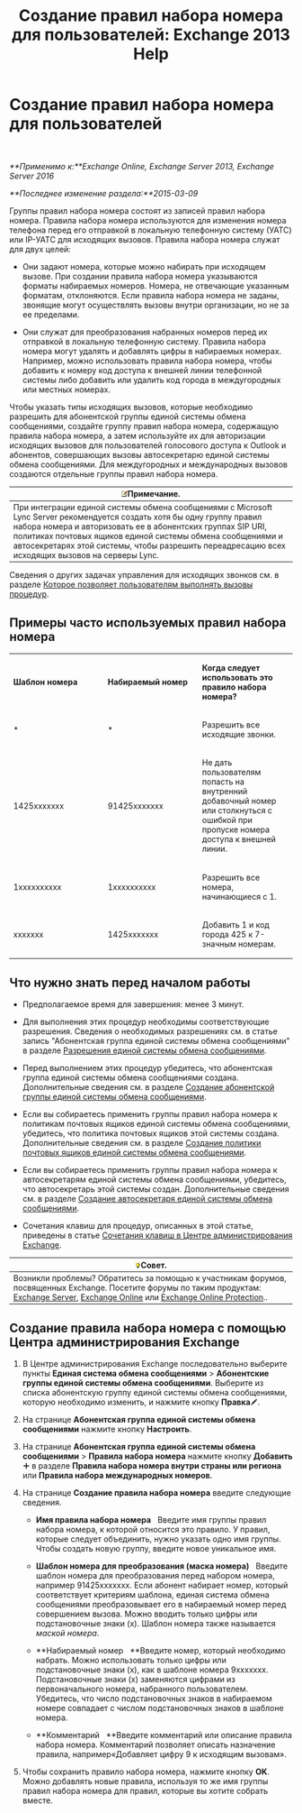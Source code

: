 ﻿---
title: 'Создание правил набора номера для пользователей: Exchange 2013 Help'
TOCTitle: Создание правил набора номера для пользователей
ms:assetid: c11e3d62-3eb1-4d7e-8741-9bede593e2df
ms:mtpsurl: https://technet.microsoft.com/ru-ru/library/JJ898502(v=EXCHG.150)
ms:contentKeyID: 51408076
ms.date: 05/22/2018
mtps_version: v=EXCHG.150
ms.translationtype: MT
---

# Создание правил набора номера для пользователей

 

_**Применимо к:**Exchange Online, Exchange Server 2013, Exchange Server 2016_

_**Последнее изменение раздела:**2015-03-09_

Группы правил набора номера состоят из записей правил набора номера. Правила набора номера используются для изменения номера телефона перед его отправкой в локальную телефонную систему (УАТС) или IP-УАТС для исходящих вызовов. Правила набора номера служат для двух целей:

  - Они задают номера, которые можно набирать при исходящем вызове. При создании правила набора номера указываются форматы набираемых номеров. Номера, не отвечающие указанным форматам, отклоняются. Если правила набора номера не заданы, звонящие могут осуществлять вызовы внутри организации, но не за ее пределами.

  - Они служат для преобразования набранных номеров перед их отправкой в локальную телефонную систему. Правила набора номера могут удалять и добавлять цифры в набираемых номерах. Например, можно использовать правила набора номера, чтобы добавить к номеру код доступа к внешней линии телефонной системы либо добавить или удалить код города в междугородных или местных номерах.

Чтобы указать типы исходящих вызовов, которые необходимо разрешить для абонентской группы единой системы обмена сообщениями, создайте группу правил набора номера, содержащую правила набора номера, а затем используйте их для авторизации исходящих вызовов для пользователей голосового доступа к Outlook и абонентов, совершающих вызовы автосекретарю единой системы обмена сообщениями. Для междугородных и международных вызовов создаются отдельные группы правил набора номера.

<table>
<thead>
<tr class="header">
<th><img src="images/JJ126620.note(EXCHG.150).gif" title="Примечание" alt="Примечание" />Примечание.</th>
</tr>
</thead>
<tbody>
<tr class="odd">
<td>При интеграции единой системы обмена сообщениями с Microsoft Lync Server рекомендуется создать хотя бы одну группу правил набора номера и авторизовать ее в абонентских группах SIP URI, политиках почтовых ящиков единой системы обмена сообщениями и автосекретарях этой системы, чтобы разрешить переадресацию всех исходящих вызовов на серверы Lync.</td>
</tr>
</tbody>
</table>


Сведения о других задачах управления для исходящих звонков см. в разделе [Которое позволяет пользователям выполнять вызовы процедур](allowing-users-to-make-calls-procedures-exchange-2013-help.md).

## Примеры часто используемых правил набора номера


<table>
<colgroup>
<col style="width: 33%" />
<col style="width: 33%" />
<col style="width: 33%" />
</colgroup>
<tbody>
<tr class="odd">
<td><p><strong>Шаблон номера</strong></p></td>
<td><p><strong>Набираемый номер</strong></p></td>
<td><p><strong>Когда следует использовать это правило набора номера?</strong></p></td>
</tr>
<tr class="even">
<td><p>*</p></td>
<td><p>*</p></td>
<td><p>Разрешить все исходящие звонки.</p></td>
</tr>
<tr class="odd">
<td><p>1425xxxxxxx</p></td>
<td><p>91425xxxxxxx</p></td>
<td><p>Не дать пользователям попасть на внутренний добавочный номер или столкнуться с ошибкой при пропуске номера доступа к внешней линии.</p></td>
</tr>
<tr class="even">
<td><p>1xxxxxxxxxx</p></td>
<td><p>1xxxxxxxxxx</p></td>
<td><p>Разрешить все номера, начинающиеся с 1.</p></td>
</tr>
<tr class="odd">
<td><p>xxxxxxx</p></td>
<td><p>1425xxxxxxx</p></td>
<td><p>Добавить 1 и код города 425 к 7-значным номерам.</p></td>
</tr>
</tbody>
</table>


## Что нужно знать перед началом работы

  - Предполагаемое время для завершения: менее 3 минут.

  - Для выполнения этих процедур необходимы соответствующие разрешения. Сведения о необходимых разрешениях см. в статье запись "Абонентская группа единой системы обмена сообщениями" в разделе [Разрешения единой системы обмена сообщениями](unified-messaging-permissions-exchange-2013-help.md).

  - Перед выполнением этих процедур убедитесь, что абонентская группа единой системы обмена сообщениями создана. Дополнительные сведения см. в разделе [Создание абонентской группы единой системы обмена сообщениями](create-a-um-dial-plan-exchange-2013-help.md).

  - Если вы собираетесь применить группы правил набора номера к политикам почтовых ящиков единой системы обмена сообщениями, убедитесь, что политика почтовых ящиков этой системы создана. Дополнительные сведения см. в разделе [Создание политики почтовых ящиков единой системы обмена сообщениями](create-a-um-mailbox-policy-exchange-2013-help.md).

  - Если вы собираетесь применить группы правил набора номера к автосекретарям единой системы обмена сообщениями, убедитесь, что автосекретарь этой системы создан. Дополнительные сведения см. в разделе [Создание автосекретаря единой системы обмена сообщениями](create-a-um-auto-attendant-exchange-2013-help.md).

  - Сочетания клавиш для процедур, описанных в этой статье, приведены в статье [Сочетания клавиш в Центре администрирования Exchange](keyboard-shortcuts-in-the-exchange-admin-center-exchange-online-protection-help.md).

<table>
<thead>
<tr class="header">
<th><img src="images/Bb124558.tip(EXCHG.150).gif" title="Совет" alt="Совет" />Совет.</th>
</tr>
</thead>
<tbody>
<tr class="odd">
<td>Возникли проблемы? Обратитесь за помощью к участникам форумов, посвященных Exchange. Посетите форумы по таким продуктам: <a href="https://go.microsoft.com/fwlink/p/?linkid=60612">Exchange Server</a>, <a href="https://go.microsoft.com/fwlink/p/?linkid=267542">Exchange Online</a> или <a href="https://go.microsoft.com/fwlink/p/?linkid=285351">Exchange Online Protection</a>..</td>
</tr>
</tbody>
</table>


## Создание правила набора номера с помощью Центра администрирования Exchange

1.  В Центре администрирования Exchange последовательно выберите пункты **Единая система обмена сообщениями** \> **Абонентские группы единой системы обмена сообщениями**. Выберите из списка абонентскую группу единой системы обмена сообщениями, которую необходимо изменить, и нажмите кнопку **Правка**![Значок редактирования](images/Bb124582.6f53ccb2-1f13-4c02-bea0-30690e6ea71d(EXCHG.150).gif "Значок редактирования").

2.  На странице **Абонентская группа единой системы обмена сообщениями** нажмите кнопку **Настроить**.

3.  На странице **Абонентская группа единой системы обмена сообщениями** \> **Правила набора номера** нажмите кнопку **Добавить**![Значок добавления](images/JJ218640.c1e75329-d6d7-4073-a27d-498590bbb558(EXCHG.150).gif "Значок добавления") в разделе **Правила набора номера внутри страны или региона** или **Правила набора международных номеров**.

4.  На странице **Создание правила набора номера** введите следующие сведения.
    
      - **Имя правила набора номера**   Введите имя группы правил набора номера, к которой относится это правило. У правил, которые следует объединить, нужно указать одно имя группы. Чтобы создать новую группу, введите новое уникальное имя.
    
      - **Шаблон номера для преобразования (маска номера)**   Введите шаблон номера для преобразования перед набором номера, например 91425xxxxxxx. Если абонент набирает номер, который соответствует критериям шаблона, единая система обмена сообщениями преобразовывает его в набираемый номер перед совершением вызова. Можно вводить только цифры или подстановочные знаки (x). Шаблон номера также называется *маской номера*.
    
      - **Набираемый номер   **Введите номер, который необходимо набрать. Можно использовать только цифры или подстановочные знаки (x), как в шаблоне номера 9xxxxxxx. Подстановочные знаки (x) заменяются цифрами из первоначального номера, набранного пользователем. Убедитесь, что число подстановочных знаков в набираемом номере совпадает с числом подстановочных знаков в шаблоне номера.
    
      - **Комментарий   **Введите комментарий или описание правила набора номера. Комментарий позволяет описать назначение правила, например«Добавляет цифру 9 к исходящим вызовам».

5.  Чтобы сохранить правило набора номера, нажмите кнопку **OK**. Можно добавлять новые правила, используя то же имя группы правил набора номера для правил, которые вы хотите собрать вместе.

